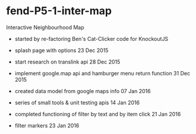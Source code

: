 fend-P5-1-inter-map
===================

Interactive Neighbourhood Map

- started by re-factoring Ben's Cat-Clicker code for KnockoutJS

- splash page with options 23 Dec 2015
- start research on translink api 28 Dec 2015
- implement google.map api and hamburger menu return function 31 Dec 2015
- created data model from google maps info 07 Jan 2016
- series of small tools & unit testing apis 14 Jan 2016
- completed functioning of filter by text and by item click 21 Jan 2016
- filter markers 23 Jan 2016

